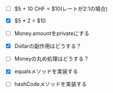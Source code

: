 - [ ] $5 + 10 CHF = $10(レートが2:1の場合)
- [x] $5 * 2 = $10
- [ ] Money.amountをprivateにする
- [x] Dollarの副作用はどうする？
- [ ] Moneyの丸め処理はどうする？
- [x] equalsメソッドを実装する
- [ ] hashCodeメソッドを実装する

